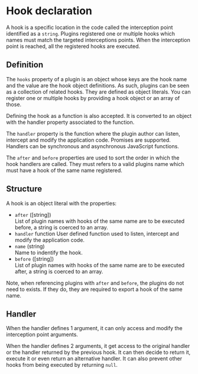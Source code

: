 # Hook declaration

A hook is a specific location in the code called the interception point identified as a `string`. Plugins registered one or multiple hooks which names must match the targeted interceptions points. When the interception point is reached, all the registered hooks are executed.

## Definition

The `hooks` property of a plugin is an object whose keys are the hook name and the value are the hook object definitions. As such, plugins can be seen as a collection of related hooks. They are defined as object literals. You can register one or multiple hooks by providing a hook object or an array of those.

Defining the hook as a function is also accepted. It is converted to an object with the handler property associated to the function.

The `handler` property is the function where the plugin author can listen, intercept and modify the application code. Promises are supported. Handlers can be synchronous and asynchronous JavaScript functions.

The `after` and `before` properties are used to sort the order in which the hook handlers are called. They must refers to a valid plugins name which must have a hook of the same name registered.

## Structure

A hook is an object literal with the properties:

- `after` ([string])  
  List of plugin names with hooks of the same name are to be executed before, a
  string is coerced to an array.
- `handler` function
  User defined function used to listen, intercept and modify the application code.
- `name` (string)  
  Name to indentify the hook.
- `before` ([string])  
  List of plugin names with hooks of the same name are to be executed after, a string is coerced to an array.

Note, when referencing plugins with `after` and `before`, the plugins do not need to exists. If they do, they are required to export a hook of the same name.

## Handler

When the handler defines 1 argument, it can only access and modify the interception point arguments.

When the handler defines 2 arguments, it get access to the original handler or the handler returned by the previous hook. It can then decide to return it, execute it or even return an alternative handler. It can also prevent other hooks from being executed by returning `null`.

